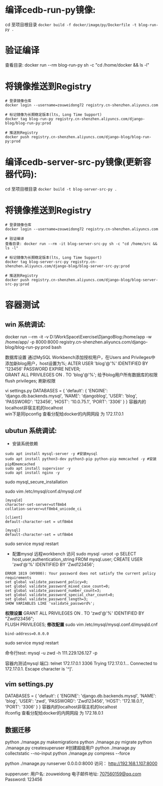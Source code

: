 

# 编译cedb-run-py镜像: 
cd 至项目根目录 
`docker build -f docker/image/py/Dockerfile -t blog-run-py .`

# 验证编译
查看目录: docker run --rm blog-run-py sh -c "cd /home/docker && ls -l"

# 将镜像推送到Registry
```
# 登录镜像仓库
docker login --username=zouweidong72 registry.cn-shenzhen.aliyuncs.com

# 标记镜像为长期稳定版本(lts, Long Time Support)
docker tag blog-run-py registry.cn-shenzhen.aliyuncs.com/django-blog/blog-run-py:prod

# 推送到Registry
docker push registry.cn-shenzhen.aliyuncs.com/django-blog/blog-run-py:prod
```


# 编译cedb-server-src-py镜像(更新容器代码): 
cd 至项目根目录 
`docker build -t blog-server-src-py .`

# 将镜像推送到Registry
```
# 登录镜像仓库
docker login --username=zouweidong72 registry.cn-shenzhen.aliyuncs.com

# 验证编译
查看目录: docker run --rm -it blog-server-src-py sh -c "cd /home/src && ls -l"

# 标记镜像为长期稳定版本(lts, Long Time Support)
docker tag blog-server-src-py registry.cn-shenzhen.aliyuncs.com/django-blog/blog-server-src-py:prod

# 推送到Registry
docker push registry.cn-shenzhen.aliyuncs.com/django-blog/blog-server-src-py:prod
```

# 容器测试

## win 系统调试:
docker run --rm -it -v D:\WorkSpace\Exercise\DjangoBlog:/home/app -w /home/app/ -p 8000:8000 registry.cn-shenzhen.aliyuncs.com/django-blog/blog-run-py:prod bash

数据库设置
通过MySQL Workbench添加授权用户，在Users and Privileges中添加新blog用户，host设置为%;
ALTER USER 'blog'@'%' IDENTIFIED BY '123456' PASSWORD EXPIRE NEVER;   
GRANT ALL PRIVILEGES ON *.* TO 'blog'@'%';   给予blog用户所有数据库的权限
 flush privileges;  刷新权限

vi settings.py
DATABASES = {
    'default': {
        'ENGINE': 'django.db.backends.mysql',
        'NAME': 'djangoblog',
        'USER': 'blog',
        'PASSWORD': '123456',
        'HOST': '10.0.75.1',
        'PORT': '3306'
    }
}
容器内的localhost非宿主机的localhost  
win下是同ipconfig 查看分配给docker的内网网段 为 172.17.0.1

## ubutun 系统调试:
* 安装系统依赖
```
sudo apt install mysql-server -y #安装mysql
sudo apt install python3-dev python3-pip python-pip memcached -y #安装pip和memcached
sudo apt install supervisor -y
sudo apt install nginx -y
```

sudo mysql_secure_installation

sudo vim /etc/mysql/conf.d/mysql.cnf
```
[mysqld]
character-set-server=utf8mb4
collation-server=utf8mb4_unicode_ci

[client]
default-character-set = utf8mb4

[mysql]
default-character-set = utf8mb4
```
sudo service mysql restart

* 配置mysql 远程workbench 访问
sudo mysql -uroot -p
SELECT host,user,authentication_string FROM mysql.user;
CREATE USER 'zwd'@'%' IDENTIFIED BY 'Zwd123456';
```
ERROR 1819 (HY000): Your password does not satisfy the current policy requirements
set global validate_password_policy=0;
set global validate_password_mixed_case_count=0;
set global validate_password_number_count=3;
set global validate_password_special_char_count=0;
set global validate_password_length=3;
SHOW VARIABLES LIKE 'validate_password%';
```
**权限设置**
GRANT ALL PRIVILEGES ON *.* TO 'zwd'@'%' IDENTIFIED BY "Zwd123456";  
FLUSH PRIVILEGES;
**修改配置**
sudo vim /etc/mysql/mysql.conf.d/mysqld.cnf
```
bind-address=0.0.0.0
```
sudo service mysql restart

命令行test: mysql -u zwd -h 111.229.126.127 -p

容器内测试mysql 端口:
telnet 172.17.0.1 3306
Trying 172.17.0.1...
Connected to 172.17.0.1.
Escape character is '^]'.

## vim settings.py

DATABASES = {
    'default': {
        'ENGINE': 'django.db.backends.mysql',
        'NAME': 'blog',
        'USER': 'zwd',
        'PASSWORD': 'Zwd123456',
        'HOST': '172.18.0.1',
        'PORT': '3306'
    }
}
容器内的localhost非宿主机的localhost  
ifconfig 查看分配给docker的内网网段 为 172.18.0.1

## 数据迁移
python ./manage.py makemigrations
python ./manage.py migrate
python ./manage.py createsuperuser #创建超级用户
python ./manage.py collectstatic --no-input
python ./manage.py compress --force

python ./manage.py runserver 0.0.0.0:8000
访问：  http://192.168.1.107:8000


supperuser:
用户名: zouweidong
电子邮件地址: 707560159@qq.com
Password: 123456